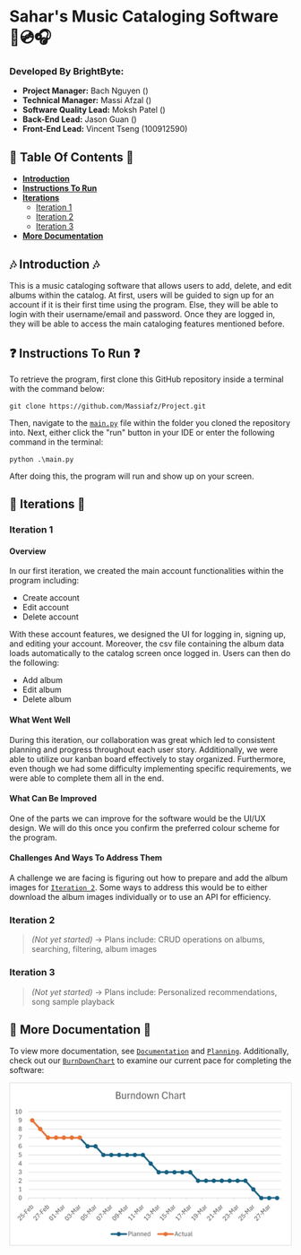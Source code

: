 # Sahar's Music Cataloging Software 🎵💿🎧

### Developed By BrightByte:
- **Project Manager:** Bach Nguyen ()
- **Technical Manager:** Massi Afzal ()
- **Software Quality Lead:** Moksh Patel ()
- **Back-End Lead:** Jason Guan ()
- **Front-End Lead:** Vincent Tseng (100912590)

## 📃 Table Of Contents 📃
- **[Introduction](#-introduction-)**
- **[Instructions To Run](#-instructions-to-run-)**
- **[Iterations](#-iterations-)**
    - [Iteration 1](#iteration-1)
    - [Iteration 2](#iteration-2)
    - [Iteration 3](#iteration-3)
- **[More Documentation](#-more-documentation-)**


## 🎶 Introduction 🎶
This is a music cataloging software that allows users to add, delete, and edit albums within the catalog.
At first, users will be guided to sign up for an account if it is their first time using the program.
Else, they will be able to login with their username/email and password.
Once they are logged in, they will be able to access the main cataloging features mentioned before.


## ❓ Instructions To Run ❓
To retrieve the program, first clone this GitHub repository inside a terminal with the command below:

```
git clone https://github.com/Massiafz/Project.git
```

Then, navigate to the [`main.py`](main.py) file within the folder you cloned the repository into. Next, either click the "run" button in your IDE or enter the following command in the terminal:

```
python .\main.py
```

After doing this, the program will run and show up on your screen.


## 👟 Iterations 👟

### Iteration 1

#### Overview
In our first iteration, we created the main account functionalities within the program including:
- Create account
- Edit account
- Delete account

With these account features, we designed the UI for logging in, signing up, and editing your account.
Moreover, the csv file containing the album data loads automatically to the catalog screen once logged in.
Users can then do the following:
- Add album
- Edit album
- Delete album

#### What Went Well
During this iteration, our collaboration was great which led to consistent planning and progress throughout each user story.
Additionally, we were able to utilize our kanban board effectively to stay organized.
Furthermore, even though we had some difficulty implementing specific requirements, we were able to complete them all in the end.

#### What Can Be Improved
One of the parts we can improve for the software would be the UI/UX design.
We will do this once you confirm the preferred colour scheme for the program.

#### Challenges And Ways To Address Them
A challenge we are facing is figuring out how to prepare and add the album images for [`Iteration 2`](#iteration-2).
Some ways to address this would be to either download the album images individually or to use an API for efficiency.

### Iteration 2
> *(Not yet started)* -> Plans include: CRUD operations on albums, searching, filtering, album images

### Iteration 3
> *(Not yet started)* -> Plans include: Personalized recommendations, song sample playback


## 📝 More Documentation 📝
To view more documentation, see [`Documentation`](Documentation/) and [`Planning`](Planning/).
Additionally, check out our [`BurnDownChart`](BurnDownChart.png) to examine our current pace for completing the software:

![BurnDownChart](BurnDownChart.png)
